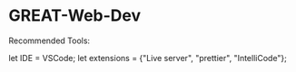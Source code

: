 # GREAT-Web-Dev

Recommended Tools:

let IDE = VSCode;
let extensions = {"Live server", "prettier", "IntelliCode"};
